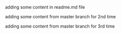adding some content in readme.md file

adding some content from master branch for 2nd time

adding some content from master branch for 3rd time
